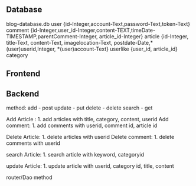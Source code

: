 ## Database

blog-database.db
user {id-Integer,account-Text,password-Text,token-Text}   
comment {id-Integer,user_id-Integer,content-TEXT,timeDate-TIMESTAMP,parentComment-Integer, article_id-Integer}
article {id-Integer, title-Text, content-Text, imagelocation-Text, postdate-Date,*(user)userid,Integer, *(user)account-Text}
userlike  {user_id, article_id}
category 

## Frontend



## Backend

method:
add - post
update - put
delete - delete
search - get

Add Article : 1. add articles with title, category, content, userid
Add comment: 1. add comments with userid, comment id, article id

Delete Article: 1. delete articles with userid
Delete comment: 1. delete comments with userid

search Article: 1. search article with keyword, categoryid

update Article: 1. update article with userid, category id, title, content

router/Dao method
